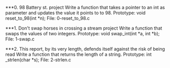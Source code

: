 ***0. 98 Battery st. project
Write a function that takes a pointer to an int as parameter and updates the value it points to to 98.
Prototype: void reset_to_98(int *n);
File: 0-reset_to_98.c

***1. Don't swap horses in crossing a stream project
Write a function that swaps the values of two integers.
Prototype: void swap_int(int *a, int *b);
File: 1-swap.c

***2. This report, by its very length, defends itself against the risk of being read
Write a function that returns the length of a string.
Prototype: int _strlen(char *s);
File: 2-strlen.c
